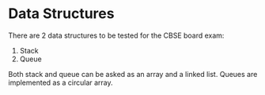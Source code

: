 # Data Structures

There are 2 data structures to be tested for the CBSE board exam:
1. Stack
2. Queue

Both stack and queue can be asked as an array and a linked list. Queues are implemented as a circular array.
